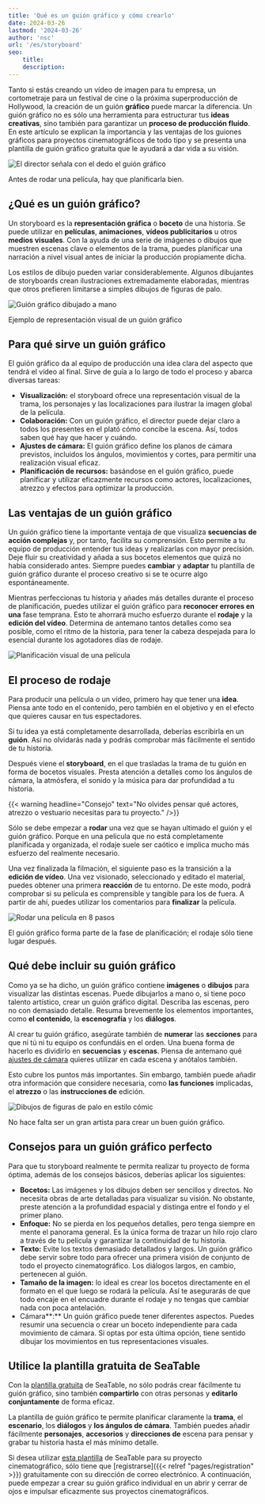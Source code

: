 ```yaml
---
title: 'Qué es un guión gráfico y cómo crearlo'
date: 2024-03-26
lastmod: '2024-03-26'
author: 'nsc'
url: '/es/storyboard'
seo:
    title:
    description:
---
```


Tanto si estás creando un vídeo de imagen para tu empresa, un cortometraje para un festival de cine o la próxima superproducción de Hollywood, la creación de un guión **gráfico** puede marcar la diferencia. Un guión gráfico no es sólo una herramienta para estructurar tus **ideas creativas**, sino también para garantizar un **proceso de producción fluido**. En este artículo se explican la importancia y las ventajas de los guiones gráficos para proyectos cinematográficos de todo tipo y se presenta una plantilla de guión gráfico gratuita que le ayudará a dar vida a su visión.

![El director señala con el dedo el guión gráfico](images/dix-sept-xEKgWKmUk5A-unsplash-711x463.jpg)

Antes de rodar una película, hay que planificarla bien.

## ¿Qué es un guión gráfico?

Un storyboard es la **representación gráfica** o **boceto** de una historia. Se puede utilizar en **películas**, **animaciones**, **vídeos publicitarios** u otros **medios visuales**. Con la ayuda de una serie de imágenes o dibujos que muestren escenas clave o elementos de la trama, puedes planificar una narración a nivel visual antes de iniciar la producción propiamente dicha.

Los estilos de dibujo pueden variar considerablemente. Algunos dibujantes de storyboards crean ilustraciones extremadamente elaboradas, mientras que otros prefieren limitarse a simples dibujos de figuras de palo.

![Guión gráfico dibujado a mano](images/dix-sept-idiRDLFPH6A-unsplash-711x936.jpg)

Ejemplo de representación visual de un guión gráfico

## Para qué sirve un guión gráfico

El guión gráfico da al equipo de producción una idea clara del aspecto que tendrá el vídeo al final. Sirve de guía a lo largo de todo el proceso y abarca diversas tareas:

- **Visualización:** el storyboard ofrece una representación visual de la trama, los personajes y las localizaciones para ilustrar la imagen global de la película.
- **Colaboración:** Con un guión gráfico, el director puede dejar claro a todos los presentes en el plató cómo concibe la escena. Así, todos saben qué hay que hacer y cuándo.
- **Ajustes de cámara:** El guión gráfico define los planos de cámara previstos, incluidos los ángulos, movimientos y cortes, para permitir una realización visual eficaz.
- **Planificación de recursos:** basándose en el guión gráfico, puede planificar y utilizar eficazmente recursos como actores, localizaciones, atrezzo y efectos para optimizar la producción.

## Las ventajas de un guión gráfico

Un guión gráfico tiene la importante ventaja de que visualiza **secuencias de acción complejas** y, por tanto, facilita su comprensión. Esto permite a tu equipo de producción entender tus ideas y realizarlas con mayor precisión. Deje fluir su creatividad y añada a sus bocetos elementos que quizá no había considerado antes. Siempre puedes **cambiar** y **adaptar** tu plantilla de guión gráfico durante el proceso creativo si se te ocurre algo espontáneamente.

Mientras perfeccionas tu historia y añades más detalles durante el proceso de planificación, puedes utilizar el guión gráfico para **reconocer errores en una** fase temprana. Esto te ahorrará mucho esfuerzo durante el **rodaje** y la **edición del vídeo**. Determina de antemano tantos detalles como sea posible, como el ritmo de la historia, para tener la cabeza despejada para lo esencial durante los agotadores días de rodaje.

![Planificación visual de una película](images/matt-popovich-pJwWrP-OIfk-unsplash-711x457.jpg)

## El proceso de rodaje

Para producir una película o un vídeo, primero hay que tener una **idea**. Piensa ante todo en el contenido, pero también en el objetivo y en el efecto que quieres causar en tus espectadores.

Si tu idea ya está completamente desarrollada, deberías escribirla en un **guión**. Así no olvidarás nada y podrás comprobar más fácilmente el sentido de tu historia.

Después viene el **storyboard**, en el que trasladas la trama de tu guión en forma de bocetos visuales. Presta atención a detalles como los ángulos de cámara, la atmósfera, el sonido y la música para dar profundidad a tu historia.

{{< warning headline="Consejo" text="No olvides pensar qué actores, atrezzo o vestuario necesitas para tu proyecto." />}}

Sólo se debe empezar a **rodar** una vez que se hayan ultimado el guión y el guión gráfico. Porque en una película que no está completamente planificada y organizada, el rodaje suele ser caótico e implica mucho más esfuerzo del realmente necesario.

Una vez finalizada la filmación, el siguiente paso es la transición a la **edición de vídeo**. Una vez visionado, seleccionado y editado el material, puedes obtener una primera **reacción** de tu entorno. De este modo, podrá comprobar si su película es comprensible y tangible para los de fuera. A partir de ahí, puedes utilizar los comentarios para **finalizar** la película.

![Rodar una película en 8 pasos](images/Film-drehen-in-8-Schritten-711x1264.png)

El guión gráfico forma parte de la fase de planificación; el rodaje sólo tiene lugar después.

## Qué debe incluir su guión gráfico

Como ya se ha dicho, un guión gráfico contiene **imágenes** o **dibujos** para visualizar las distintas escenas. Puede dibujarlos a mano o, si tiene poco talento artístico, crear un guión gráfico digital. Describa las escenas, pero no con demasiado detalle. Resuma brevemente los elementos importantes, como **el contenido**, la **escenografía** y los **diálogos**.

Al crear tu guión gráfico, asegúrate también de **numerar** las **secciones** para que ni tú ni tu equipo os confundáis en el orden. Una buena forma de hacerlo es dividirlo en **secuencias** y **escenas**. Piensa de antemano qué [ajustes de cámara](https://filmpuls.info/einstellungen-einstellungsgroesse-bildausschnitt/) quieres utilizar en cada escena y anótalos también.

Esto cubre los puntos más importantes. Sin embargo, también puede añadir otra información que considere necesaria, como **las funciones** implicadas, el **atrezzo** o las **instrucciones de** edición.

![Dibujos de figuras de palo en estilo cómic](images/nasim-keshmiri-bNjYwZrkJ3A-unsplash-711x474.jpg)

No hace falta ser un gran artista para crear un buen guión gráfico.

## Consejos para un guión gráfico perfecto

Para que tu storyboard realmente te permita realizar tu proyecto de forma óptima, además de los consejos básicos, deberías aplicar los siguientes:

- **Bocetos:** Las imágenes y los dibujos deben ser sencillos y directos. No necesita obras de arte detalladas para visualizar su visión. No obstante, preste atención a la profundidad espacial y distinga entre el fondo y el primer plano.
- **Enfoque:** No se pierda en los pequeños detalles, pero tenga siempre en mente el panorama general. Es la única forma de trazar un hilo rojo claro a través de tu película y garantizar la continuidad de tu historia.
- **Texto:** Evite los textos demasiado detallados y largos. Un guión gráfico debe servir sobre todo para ofrecer una primera visión de conjunto de todo el proyecto cinematográfico. Los diálogos largos, en cambio, pertenecen al guión.
- **Tamaño de la imagen:** lo ideal es crear los bocetos directamente en el formato en el que luego se rodará la película. Así te asegurarás de que todo encaje en el encuadre durante el rodaje y no tengas que cambiar nada con poca antelación.
- Cámara**:** Un guión gráfico puede tener diferentes aspectos. Puedes resumir una secuencia o crear un boceto independiente para cada movimiento de cámara. Si optas por esta última opción, tiene sentido dibujar los movimientos en tus representaciones visuales.

## Utilice la plantilla gratuita de SeaTable

Con la [plantilla gratuita](https://seatable.io/es/vorlage/k6o24najsho8oipbkwmo8g/) de SeaTable, no sólo podrás crear fácilmente tu guión gráfico, sino también **compartirlo** con otras personas y **editarlo conjuntamente** de forma eficaz.

La plantilla de guión gráfico te permite planificar claramente la **trama**, el **escenario**, los **diálogos** y **los ángulos de cámara**. También puedes añadir fácilmente **personajes**, **accesorios** y **direcciones de** escena para pensar y grabar tu historia hasta el más mínimo detalle.

Si desea utilizar [esta plantilla](https://seatable.io/es/vorlage/k6o24najsho8oipbkwmo8g/) de SeaTable para su proyecto cinematográfico, sólo tiene que [registrarse]({{< relref "pages/registration" >}}) gratuitamente con su dirección de correo electrónico. A continuación, puede empezar a crear su guión gráfico individual en un abrir y cerrar de ojos e impulsar eficazmente sus proyectos cinematográficos.
